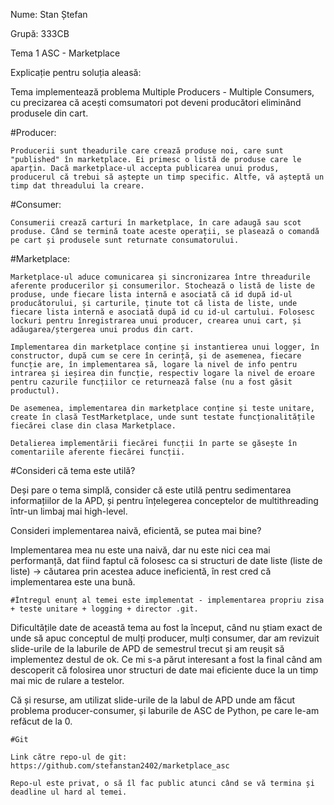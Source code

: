 Nume: Stan Ștefan

Grupă: 333CB

Tema 1 ASC - Marketplace

Explicație pentru soluția aleasă:

Tema implementează problema Multiple Producers - Multiple Consumers, cu precizarea că acești comsumatori pot deveni producători eliminând produsele din cart.

#Producer:

	Producerii sunt theadurile care crează produse noi, care sunt "published" în marketplace. Ei primesc o listă de produse care le aparțin. Dacă marketplace-ul accepta publicarea unui produs, producerul că trebui să aștepte un timp specific. Altfe, vă așteptă un timp dat threadului la creare.

#Consumer:

	Consumerii crează carturi în marketplace, în care adaugă sau scot produse. Când se termină toate aceste operații, se plasează o comandă pe cart și produsele sunt returnate consumatorului.

#Marketplace:

	Marketplace-ul aduce comunicarea și sincronizarea între threadurile aferente producerilor și consumerilor. Stochează o listă de liste de produse, unde fiecare lista internă e asociată că id după id-ul producătorului, și carturile, ținute tot că lista de liste, unde fiecare lista internă e asociată după id cu id-ul cartului. Folosesc lockuri pentru înregistrarea unui producer, crearea unui cart, și adăugarea/ștergerea unui produs din cart.

	Implementarea din marketplace conține și instantierea unui logger, în constructor, după cum se cere în cerință, și de asemenea, fiecare funcție are, în implementarea să, logare la nivel de info pentru intrarea și ieșirea din funcție, respectiv logare la nivel de eroare pentru cazurile funcțiilor ce returnează false (nu a fost găsit productul).

	De asemenea, implementarea din marketplace conține și teste unitare, create în clasă TestMarketplace, unde sunt testate funcționalitățile fiecărei clase din clasa Marketplace.

	Detalierea implementării fiecărei funcții în parte se găsește în comentariile aferente fiecărei funcții.

#Consideri că tema este utilă?

Deși pare o tema simplă, consider că este utilă pentru sedimentarea informațiilor de la APD, și pentru înțelegerea conceptelor de multithreading într-un limbaj mai high-level.

Consideri implementarea naivă, eficientă, se putea mai bine?

Implementarea mea nu este una naivă, dar nu este nici cea mai performanță, dat fiind faptul că folosesc ca si structuri de date liste (liste de liste) -> căutarea prin acestea aduce ineficientă, în rest cred că implementarea este una bună.

	#Întregul enunț al temei este implementat - implementarea propriu zisa + teste unitare + logging + director .git.

Dificultățile date de această tema au fost la început, când nu știam exact de unde să apuc conceptul de mulți producer, mulți consumer, dar am revizuit slide-urile de la laburile de APD de semestrul trecut și am reușit să implementez destul de ok. Ce mi s-a părut interesant a fost la final când am descoperit că folosirea unor structuri de date mai eficiente duce la un timp mai mic de rulare a testelor.

Că și resurse, am utilizat slide-urile de la labul de APD unde am făcut problema producer-consumer, și laburile de ASC de Python, pe care le-am refăcut de la 0.

	#Git

	Link către repo-ul de git: https://github.com/stefanstan2402/marketplace_asc

	Repo-ul este privat, o să îl fac public atunci când se vă termina și deadline ul hard al temei.
